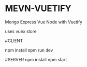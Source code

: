 # MEVN-VUETIFY
Mongo Express Vue Node with Vuetify

uses vuex store

#CLIENT

npm install
npm run dev




#SERVER
npm install
npm start
